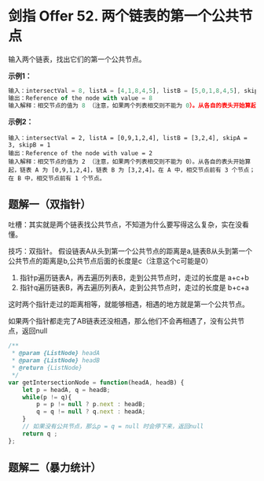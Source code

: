 # 剑指 Offer 52. 两个链表的第一个公共节点

输入两个链表，找出它们的第一个公共节点。

**示例1：**

```js
输入：intersectVal = 8, listA = [4,1,8,4,5], listB = [5,0,1,8,4,5], skipA = 2, skipB = 3
输出：Reference of the node with value = 8
输入解释：相交节点的值为 8 （注意，如果两个列表相交则不能为 0）。从各自的表头开始算起，链表 A 为 [4,1,8,4,5]，链表 B 为 [5,0,1,8,4,5]。在 A 中，相交节点前有 2 个节点；在 B 中，相交节点前有 3 个节点。
```

**示例2：**

```
输入：intersectVal = 2, listA = [0,9,1,2,4], listB = [3,2,4], skipA = 3, skipB = 1
输出：Reference of the node with value = 2
输入解释：相交节点的值为 2 （注意，如果两个列表相交则不能为 0）。从各自的表头开始算起，链表 A 为 [0,9,1,2,4]，链表 B 为 [3,2,4]。在 A 中，相交节点前有 3 个节点；在 B 中，相交节点前有 1 个节点。
```

## 题解一（双指针）

吐槽：其实就是两个链表找公共节点，不知道为什么要写得这么复杂，实在没看懂。

技巧：双指针。
假设链表A从头到第一个公共节点的距离是a,链表B从头到第一个公共节点的距离是b,公共节点后面的长度是c（注意这个c可能是0）

1. 指针p遍历链表A，再去遍历列表B，走到公共节点时，走过的长度是 a+c+b
2. 指针q遍历链表B，再去遍历列表A，走到公共节点时，走过的长度是 b+c+a 

这时两个指针走过的距离相等，就能够相遇，相遇的地方就是第一个公共节点。

如果两个指针都走完了AB链表还没相遇，那么他们不会再相遇了，没有公共节点，返回null


```js
/**
 * @param {ListNode} headA
 * @param {ListNode} headB
 * @return {ListNode}
 */
var getIntersectionNode = function(headA, headB) {
    let p = headA, q = headB;
    while(p != q){  
        p = p != null ? p.next : headB;
        q = q != null ? q.next : headA;
    }  
    // 如果没有公共节点，那么p = q = null 时会停下来，返回null
    return q ;
};

```

## 题解二（暴力统计）